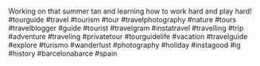 #

Working on that summer tan and learning how to work hard and play hard! #tourguide #travel #tourism #tour #travelphotography #nature #tours #travelblogger #guide #tourist #travelgram #instatravel #travelling #trip #adventure #traveling #privatetour #tourguidelife #vacation #travelguide #explore #turismo #wanderlust #photography #holiday #instagood #ig #history #barcelonabarce #spain
